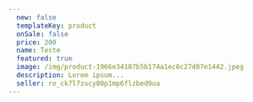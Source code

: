 ```yaml
---
  new: false
  templateKey: product
  onSale: false
  price: 200
  name: Teste
  featured: true
  image: /img/product-1966e34187b5b174a1ec6c27d87e1442.jpeg
  description: Lorem ipsum...
  seller: re_ck7l7zucy00p1mp6flzbed9ua
---
```

